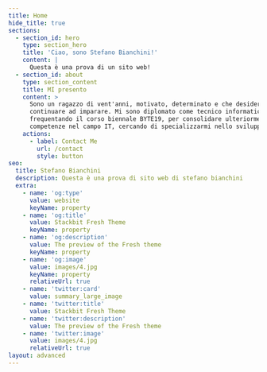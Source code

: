 ```yaml
---
title: Home
hide_title: true
sections:
  - section_id: hero
    type: section_hero
    title: 'Ciao, sono Stefano Bianchini!'
    content: |
      Questa è una prova di un sito web!
  - section_id: about
    type: section_content
    title: MI presento
    content: >
      Sono un ragazzo di vent'anni, motivato, determinato e che desidera
      continuare ad imparare. Mi sono diplomato come tecnico informatico e sto
      frequentando il corso biennale BYTE19, per consolidare ulteriormente le
      competenze nel campo IT, cercando di specializzarmi nello sviluppo Web.
    actions:
      - label: Contact Me
        url: /contact
        style: button
seo:
  title: Stefano Bianchini
  description: Questa è una prova di sito web di stefano bianchini
  extra:
    - name: 'og:type'
      value: website
      keyName: property
    - name: 'og:title'
      value: Stackbit Fresh Theme
      keyName: property
    - name: 'og:description'
      value: The preview of the Fresh theme
      keyName: property
    - name: 'og:image'
      value: images/4.jpg
      keyName: property
      relativeUrl: true
    - name: 'twitter:card'
      value: summary_large_image
    - name: 'twitter:title'
      value: Stackbit Fresh Theme
    - name: 'twitter:description'
      value: The preview of the Fresh theme
    - name: 'twitter:image'
      value: images/4.jpg
      relativeUrl: true
layout: advanced
---
```

